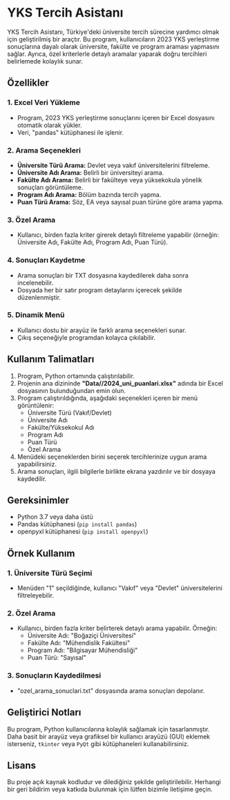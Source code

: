 # YKS Tercih Asistanı

YKS Tercih Asistanı, Türkiye'deki üniversite tercih sürecine yardımcı olmak için geliştirilmiş bir araçtır. Bu program, kullanıcıların 2023 YKS yerleştirme sonuçlarına dayalı olarak üniversite, fakülte ve program araması yapmasını sağlar. Ayrıca, özel kriterlerle detaylı aramalar yaparak doğru tercihleri belirlemede kolaylık sunar.

## Özellikler

### 1. **Excel Veri Yükleme**
- Program, 2023 YKS yerleştirme sonuçlarını içeren bir Excel dosyasını otomatik olarak yükler.
- Veri, "pandas" kütüphanesi ile işlenir.

### 2. **Arama Seçenekleri**
- **Üniversite Türü Arama:** Devlet veya vakıf üniversitelerini filtreleme.
- **Üniversite Adı Arama:** Belirli bir üniversiteyi arama.
- **Fakülte Adı Arama:** Belirli bir fakülteye veya yüksekokula yönelik sonuçları görüntüleme.
- **Program Adı Arama:** Bölüm bazında tercih yapma.
- **Puan Türü Arama:** Söz, EA veya sayısal puan türüne göre arama yapma.

### 3. **Özel Arama**
- Kullanıcı, birden fazla kriter girerek detaylı filtreleme yapabilir (örneğin: Üniversite Adı, Fakülte Adı, Program Adı, Puan Türü).

### 4. **Sonuçları Kaydetme**
- Arama sonuçları bir TXT dosyasına kaydedilerek daha sonra incelenebilir.
- Dosyada her bir satır program detaylarını içerecek şekilde düzenlenmiştir.

### 5. **Dinamik Menü**
- Kullanıcı dostu bir arayüz ile farklı arama seçenekleri sunar.
- Çıkış seçeneğiyle programdan kolayca çıkılabilir.

## Kullanım Talimatları

1. Program, Python ortamında çalıştırılabilir.
2. Projenin ana dizininde **"Data//2024_uni_puanlari.xlsx"** adında bir Excel dosyasının bulunduğundan emin olun.
3. Program çalıştırıldığında, aşağıdaki seçenekleri içeren bir menü görüntülenir:
    - Üniversite Türü (Vakıf/Devlet)
    - Üniversite Adı
    - Fakülte/Yüksekokul Adı
    - Program Adı
    - Puan Türü
    - Özel Arama
4. Menüdeki seçeneklerden birini seçerek tercihlerinize uygun arama yapabilirsiniz.
5. Arama sonuçları, ilgili bilgilerle birlikte ekrana yazdırılır ve bir dosyaya kaydedilir.

## Gereksinimler

- Python 3.7 veya daha üstü
- Pandas kütüphanesi (`pip install pandas`)
- openpyxl kütüphanesi (`pip install openpyxl`)

## Örnek Kullanım

### 1. Üniversite Türü Seçimi
- Menüden "1" seçildiğinde, kullanıcı "Vakıf" veya "Devlet" üniversitelerini filtreleyebilir.

### 2. Özel Arama
- Kullanıcı, birden fazla kriter belirterek detaylı arama yapabilir. Örneğin:
  - Üniversite Adı: "Boğaziçi Üniversitesi"
  - Fakülte Adı: "Mühendislik Fakültesi"
  - Program Adı: "Bilgisayar Mühendisliği"
  - Puan Türü: "Sayısal"

### 3. Sonuçların Kaydedilmesi
- "ozel_arama_sonuclari.txt" dosyasında arama sonuçları depolanır.

## Geliştirici Notları

Bu program, Python kullanıcılarına kolaylık sağlamak için tasarlanmıştır. Daha basit bir arayüz veya grafiksel bir kullanıcı arayüzü (GUI) eklemek isterseniz, `tkinter` veya `PyQt` gibi kütüphaneleri kullanabilirsiniz.

## Lisans

Bu proje açık kaynak kodludur ve dilediğiniz şekilde geliştirilebilir. Herhangi bir geri bildirim veya katkıda bulunmak için lütfen bizimle iletişime geçin.

